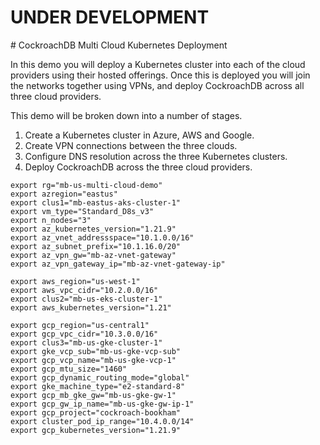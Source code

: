 # UNDER DEVELOPMENT

# CockroachDB Multi Cloud Kubernetes Deployment

In this demo you will deploy a Kubernetes cluster into each of the cloud providers using their hosted offerings. Once this is deployed you will join the networks together using VPNs, and deploy CockroachDB across all three cloud providers.

This demo will be broken down into a number of stages.

1. Create a Kubernetes cluster in Azure, AWS and Google.
2. Create VPN connections between the three clouds.
3. Configure DNS resolution across the three Kubernetes clusters.
4. Deploy CockroachDB across the three cloud providers.

```
export rg="mb-us-multi-cloud-demo"
export azregion="eastus"
export clus1="mb-eastus-aks-cluster-1"
export vm_type="Standard_D8s_v3"
export n_nodes="3"
export az_kubernetes_version="1.21.9"
export az_vnet_addressspace="10.1.0.0/16"
export az_subnet_prefix="10.1.16.0/20"
export az_vpn_gw="mb-az-vnet-gateway"
export az_vpn_gateway_ip="mb-az-vnet-gateway-ip"

export aws_region="us-west-1"
export aws_vpc_cidr="10.2.0.0/16"
export clus2="mb-us-eks-cluster-1"
export aws_kubernetes_version="1.21"

export gcp_region="us-central1"
export gcp_vpc_cidr="10.3.0.0/16"
export clus3="mb-us-gke-cluster-1"
export gke_vcp_sub="mb-us-gke-vcp-sub"
export gcp_vcp_name="mb-us-gke-vcp-1"
export gcp_mtu_size="1460"
export gcp_dynamic_routing_mode="global"
export gke_machine_type="e2-standard-8"
export gcp_mb_gke_gw="mb-us-gke-gw-1"
export gcp_gw_ip_name="mb-us-gke-gw-ip-1"
export gcp_project="cockroach-bookham"
export cluster_pod_ip_range="10.4.0.0/14"
export gcp_kubernetes_version="1.21.9"
```